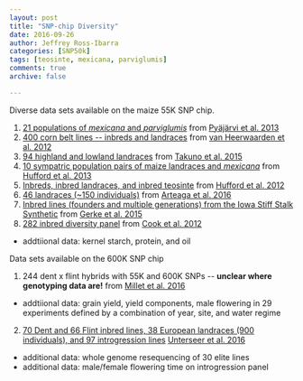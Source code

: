 ```yaml
---
layout: post
title: "SNP-chip Diversity"
date: 2016-09-26
author: Jeffrey Ross-Ibarra
categories: [SNP50k]
tags: [teosinte, mexicana, parviglumis]
comments: true
archive: false

---
```


Diverse data sets available on the maize 55K SNP chip.

1. [21 populations of *mexicana* and *parviglumis*](http://datadryad.org/resource/doi:10.5061/dryad.8m648) from [Pyäjärvi et al. 2013](http://gbe.oxfordjournals.org/content/5/9/1594.full)
2. [400 corn belt lines -- inbreds and landraces](https://figshare.com/articles/van_Heerwaarden_et_al_2012/757738) from [van Heerwaarden et al. 2012](http://www.pnas.org/content/early/2012/07/12/1209275109.full.pdf#page=1&view=FitH)
3. [94 highland and lowland landraces](http://www.genetics.org/content/200/4/1297) from [Takuno et al. 2015](http://www.genetics.org/content/200/4/1297)
4. [10 sympatric population pairs of maize landraces and *mexicana*](https://figshare.com/articles/Hufford_et_al_2013/766356) from [Hufford et al. 2013](http://www.plosgenetics.org/article/info%3Adoi%2F10.1371%2Fjournal.pgen.1003477)
5. [Inbreds, inbred landraces, and inbred teosinte](https://figshare.com/articles/new_fileset/757736) from [Hufford et al. 2012](http://www.nature.com/ng/journal/v44/n7/full/ng.2309.html)
6. [46 landraces (~150 individuals)](http://datadryad.org/resource/doi:10.5061/dryad.4t20n) from [Arteaga et al. 2016](http://www.ncbi.nlm.nih.gov/pmc/articles/PMC4778591/)
7. [Inbred lines (founders and multiple generations) from the Iowa Stiff Stalk Synthetic](https://figshare.com/articles/Gerke_et_al_Iowa_RRS/1515061) from [Gerke et al. 2015](http://www.genetics.org/content/early/2015/09/18/genetics.115.182410)
8. [282 inbred diversity panel](http://cbsuss05.tc.cornell.edu/hdf5/select.asp) from [Cook et al. 2012](http://media.wix.com/ugd/fe9228_5ca9c5a7f6174a5bb0c85e67dec67dcc.pdf)
  * addtiional data: kernel starch, protein, and oil 

Data sets available on the 600K SNP chip
1. 244 dent x flint hybrids with 55K and 600K SNPs -- **unclear where genotyping data are!** from [Millet et al. 2016](https://www.ncbi.nlm.nih.gov/pmc/articles/PMC5047082/)
  * addtiional data: grain yield, yield components, male flowering in 29 experiments defined by a combination of year, site, and water regime
2. [70 Dent and 66 Flint inbred lines,  38 European landraces (900 individuals), and 97 introgression lines](https://dx.doi.org/10.6084/m9.figshare.3427040.v1)  [Unterseer et al. 2016](https://genomebiology.biomedcentral.com/articles/10.1186/s13059-016-1009-x)
 * additional data: whole genome resequencing of 30 elite lines
 * additional data: male/female flowering time on introgression panel
